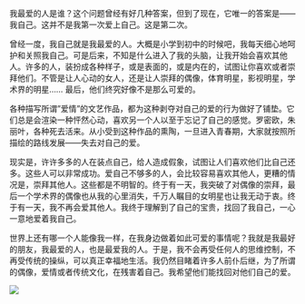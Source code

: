 我最爱的人是谁？这个问题曾经有好几种答案，但到了现在，它唯一的答案是——我自己。这并不是我第一次爱上自己。这是第二次。

曾经一度，我自己就是我最爱的人。大概是小学到初中的时候吧，我每天细心地呵护和关照我自己。可是后来，不知是什么进入了我的头脑，让我开始会喜欢其他人。许多的人，装扮成各种样子，或是表面的，或是内在的，试图让你喜欢或者崇拜他们。不管是让人心动的女人，还是让人崇拜的偶像，体育明星，影视明星，学术界的明星…… 最后，他们终究好像不是那么可爱的。

各种描写所谓”爱情”的文艺作品，都为这种剥夺对自己的爱的行为做好了铺垫。它们总是会渲染一种怦然心动，喜欢另一个人以至于忘记了自己的感觉。罗密欧，朱丽叶，各种死去活来。从小受到这种作品的熏陶，一旦进入青春期，大家就按照所描绘的路线发展——失去对自己的爱。

现实是，许许多多的人在装点自己，给人造成假象，试图让人们喜欢他们比自己还多。这些人可以非常成功。爱自己不够多的人，会比较容易喜欢其他人，更糟的情况是，崇拜其他人。这些都是不明智的。终于有一天，我突破了对偶像的崇拜，最后一个学术界的偶像也从我的心里消失，千万人瞩目的女明星也让我无动于衷。终于有一天，我不再会爱其他人。我终于理解到了自己的宝贵，找回了我自己，一心一意地爱着我自己。

世界上还有哪一个人能像我一样，在我身边做着如此可爱的事情呢？我就是我最好的朋友，我最爱的人，也是最爱我的人。于是，我不会再受任何人的思维控制，不再受传统的操纵，可以真正幸福地生活。我仍然目睹着许多人前仆后继，为了所谓的偶像，爱情或者传统文化，在残害着自己。我希望他们能找回对他们自己的爱。

![](https://yinwang1.files.wordpress.com/2020/11/img_4867.jpg?w=736)
